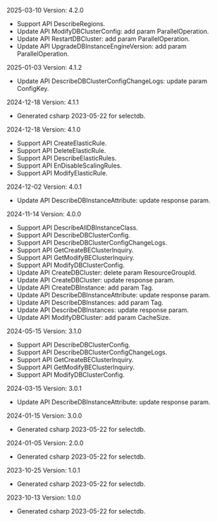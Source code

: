 2025-03-10 Version: 4.2.0
- Support API DescribeRegions.
- Update API ModifyDBClusterConfig: add param ParallelOperation.
- Update API RestartDBCluster: add param ParallelOperation.
- Update API UpgradeDBInstanceEngineVersion: add param ParallelOperation.


2025-01-03 Version: 4.1.2
- Update API DescribeDBClusterConfigChangeLogs: update param ConfigKey.


2024-12-18 Version: 4.1.1
- Generated csharp 2023-05-22 for selectdb.

2024-12-18 Version: 4.1.0
- Support API CreateElasticRule.
- Support API DeleteElasticRule.
- Support API DescribeElasticRules.
- Support API EnDisableScalingRules.
- Support API ModifyElasticRule.


2024-12-02 Version: 4.0.1
- Update API DescribeDBInstanceAttribute: update response param.


2024-11-14 Version: 4.0.0
- Support API DescribeAllDBInstanceClass.
- Support API DescribeDBClusterConfig.
- Support API DescribeDBClusterConfigChangeLogs.
- Support API GetCreateBEClusterInquiry.
- Support API GetModifyBEClusterInquiry.
- Support API ModifyDBClusterConfig.
- Update API CreateDBCluster: delete param ResourceGroupId.
- Update API CreateDBCluster: update response param.
- Update API CreateDBInstance: add param Tag.
- Update API DescribeDBInstanceAttribute: update response param.
- Update API DescribeDBInstances: add param Tag.
- Update API DescribeDBInstances: update response param.
- Update API ModifyDBCluster: add param CacheSize.


2024-05-15 Version: 3.1.0
- Support API DescribeDBClusterConfig.
- Support API DescribeDBClusterConfigChangeLogs.
- Support API GetCreateBEClusterInquiry.
- Support API GetModifyBEClusterInquiry.
- Support API ModifyDBClusterConfig.


2024-03-15 Version: 3.0.1
- Update API DescribeDBInstanceAttribute: update response param.


2024-01-15 Version: 3.0.0
- Generated csharp 2023-05-22 for selectdb.

2024-01-05 Version: 2.0.0
- Generated csharp 2023-05-22 for selectdb.

2023-10-25 Version: 1.0.1
- Generated csharp 2023-05-22 for selectdb.

2023-10-13 Version: 1.0.0
- Generated csharp 2023-05-22 for selectdb.

